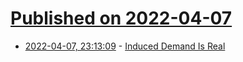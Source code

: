 # [Published on 2022-04-07](index.md)

* [2022-04-07, 23:13:09](https://news.ycombinator.com/item?id=30951460) - [Induced Demand Is Real](https://en.wikipedia.org/wiki/Induced_demand)
